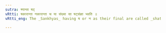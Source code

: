 ```yaml
---
sutra: ष्णान्ता षट्
vRtti: षकारान्ता नकारान्ता च या संख्या सा षट्संज्ञा भवति ॥
vRtti_eng: The _Sankhyas_ having ष or न as their final are called _shat_.

---
```

